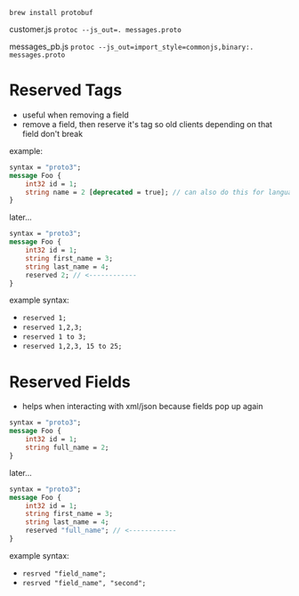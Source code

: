`brew install protobuf`

customer.js
`protoc --js_out=. messages.proto`

messages_pb.js
`protoc --js_out=import_style=commonjs,binary:. messages.proto`

# Reserved Tags
- useful when removing a field
- remove a field, then reserve it's tag so old clients depending on that field don't break

example:

```proto
syntax = "proto3";
message Foo {
    int32 id = 1;
    string name = 2 [deprecated = true]; // can also do this for languages that support it ie Java
}
```
later...
```proto
syntax = "proto3";
message Foo {
    int32 id = 1;
    string first_name = 3;
    string last_name = 4;
    reserved 2; // <------------
}
```

example syntax:
- `reserved 1;`
- `reserved 1,2,3;`
- `reserved 1 to 3;`
- `reserved 1,2,3, 15 to 25;`

# Reserved Fields
- helps when interacting with xml/json because fields pop up again 
```proto
syntax = "proto3";
message Foo {
    int32 id = 1;
    string full_name = 2;
}
```
later...
```proto
syntax = "proto3";
message Foo {
    int32 id = 1;
    string first_name = 3;
    string last_name = 4;
    reserved "full_name"; // <------------
}
```

example syntax:
- `resrved "field_name";`
- `resrved "field_name", "second";`